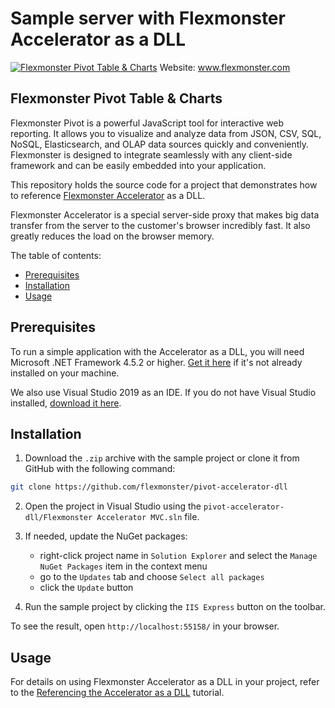 # Sample server with Flexmonster Accelerator as a DLL
[![Flexmonster Pivot Table & Charts](https://cdn.flexmonster.com/landing.png)](http://flexmonster.com)
Website: www.flexmonster.com

## Flexmonster Pivot Table & Charts

Flexmonster Pivot is a powerful JavaScript tool for interactive web reporting. It allows you to visualize and analyze data from JSON, CSV, SQL, NoSQL, Elasticsearch, and OLAP data sources quickly and conveniently. Flexmonster is designed to integrate seamlessly with any client-side framework and can be easily embedded into your application.

This repository holds the source code for a project that demonstrates how to reference [Flexmonster Accelerator](https://www.flexmonster.com/doc/getting-started-with-accelerator-ssas/) as a DLL.

Flexmonster Accelerator is a special server-side proxy that makes big data transfer from the server to the customer's browser incredibly fast. It also greatly reduces the load on the browser memory.

The table of contents:

- [Prerequisites](#prerequisites)
- [Installation](#installation)
- [Usage](#usage)

## Prerequisites

To run a simple application with the Accelerator as a DLL, you will need Microsoft .NET Framework 4.5.2 or higher. [Get it here](https://www.microsoft.com/en-us/download/details.aspx?id=56116) if it's not already installed on your machine.

We also use Visual Studio 2019 as an IDE. If you do not have Visual Studio installed, [download it here](https://visualstudio.microsoft.com/vs/).

## Installation

1. Download the `.zip` archive with the sample project or clone it from GitHub with the following command:

```bash
git clone https://github.com/flexmonster/pivot-accelerator-dll
```
2. Open the project in Visual Studio using the `pivot-accelerator-dll/Flexmonster Accelerator MVC.sln` file.

3. If needed, update the NuGet packages: 
    - right-click project name in `Solution Explorer` and select the `Manage NuGet Packages` item in the context menu
    - go to the `Updates` tab and choose `Select all packages`
    - click the `Update` button
  
4. Run the sample project by clicking the `IIS Express` button on the toolbar.

To see the result, open `http://localhost:55158/` in your browser.

## Usage

For details on using Flexmonster Accelerator as a DLL in your project, refer to the [Referencing the Accelerator as a DLL](https://www.flexmonster.com/doc/referencing-accelerator-as-a-dll/) tutorial.
